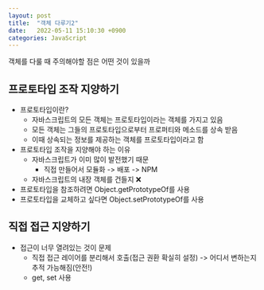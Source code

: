 ```yaml
---
layout: post
title:  "객체 다루기2"
date:   2022-05-11 15:10:30 +0900
categories: JavaScript
---
```


객체를 다룰 때 주의해야할 점은 어떤 것이 있을까  

## 프로토타입 조작 지양하기
- 프로토타입이란?
  - 자바스크립트의 모든 객체는 프로토타입이라는 객체를 가지고 있음
  - 모든 객체는 그들의 프로토타입으로부터 프로퍼티와 메소드를 상속 받음
  - 이때 상속되는 정보를 제공하는 객체를 프로토타입이라고 함
- 프로토타입 조작을 지양해야 하는 이유
  - 자바스크립트가 이미 많이 발전했기 때문
    - 직접 만들어서 모듈화 -> 배포 -> NPM
  - 자바스크립트의 내장 객체를 건들지 ❌
- 프로토타입을 참조하려면 Object.getPrototypeOf를 사용
- 프로토타입을 교체하고 싶다면 Object.setPrototypeOf를 사용

## 직접 접근 지양하기
- 접근이 너무 열려있는 것이 문제 
  - 직접 접근 레이어를 분리해서 호출(접근 권환 확실히 설정) -> 어디서 변하는지 추적 가능해짐(안전!)
  - get, set 사용